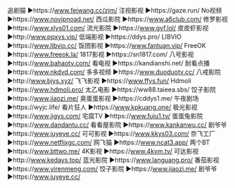 追剧猫 ▶️https://www.feiwang.cc/zjm/
注视影视 ▶️https://gaze.run/
No视频 ▶️https://www.novipnoad.net/
西瓜影院 ▶️https://www.a6club.com/
修罗影视 ▶️https://www.xlys01.com/
流光影院 ▶️https://www.gyf.lol/
皮皮虾影视 ▶️http://www.ppxys.vip/
低端影视 ▶️https://ddys.pro/
LIBVIO ▶️https://www.libvio.cc/
饭团影视 ▶️https://www.fantuan.vip/
FreeOK ▶️https://www.freeok.la/
1817影视 ▶️https://sn1817.com/
八号影视 ▶️https://www.bahaotv.com/
看电视 ▶️https://kandianshi.net/
耐看点播 ▶️https://www.nkdvd.com/
多多视频 ▶️https://www.duoduotv.cc/
八戒影院 ▶️http://www.bjys.xyz/
飞飞影视 ▶️https://www.ffys.fun/
Hdmoli ▶️https://www.hdmoli.pro/
太乙电影 ▶️https://ww88.taieea.sbs/
饺子影院 ▶️https://www.jiaozi.me/
臭蛋蛋影视 ▶️https://cddys1.me/
午夜剧场 ▶️https://wyjc.life/
看片狂人 ▶️https://www.kpkuang.one/
极光影视 ▶️https://www.jigys.com/
宅腐TV ▶️https://www.fuju1.tv/
蛋蛋兔影院 ▶️https://www.dandantu.cc/
看看屋影院 ▶️https://www.kankanwu.cc/
剧爷爷 ▶️https://www.juyeye.cc/
可可影视 ▶️https://www.kkys03.com/
奈飞工厂 ▶️https://www.netflixgc.com/
网飞猫 ▶️https://www.ncat3.app/
两个BT ▶️https://www.bttwo.me/
4K影视 ▶️https://www.4kvm.tv/
可达影视 ▶️http://www.kedays.top/
蓝光影院 ▶️https://www.languang.pro/
番茄影视 ▶️https://www.yirenmeng.com/
饺子影院 ▶️https://www.jiaozi.me/
剧爷爷 ▶️https://www.juyeye.cc/